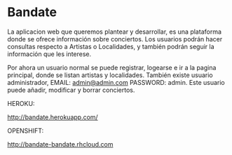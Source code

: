 Bandate
================

La aplicacion web que queremos plantear y desarrollar, es una plataforma donde se ofrece información sobre conciertos. Los usuarios podrán hacer consultas respecto a Artistas o Localidades, y también podrán seguir la información que les interese.

Por ahora un usuario normal se puede registrar, logearse e ir a la pagina principal, donde se listan artistas y localidades.
También existe usuario administrador, EMAIL: admin@admin.com PASSWORD: admin. Este usuario puede añadir, modificar y borrar conciertos.

HEROKU:

http://bandate.herokuapp.com/

OPENSHIFT:

http://bandate-bandate.rhcloud.com
